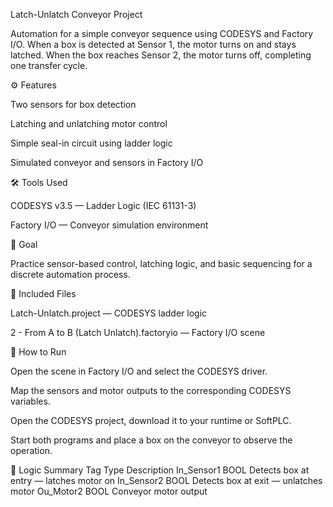 Latch-Unlatch Conveyor Project

Automation for a simple conveyor sequence using CODESYS and Factory I/O.
When a box is detected at Sensor 1, the motor turns on and stays latched.
When the box reaches Sensor 2, the motor turns off, completing one transfer cycle.

⚙️ Features

Two sensors for box detection

Latching and unlatching motor control

Simple seal-in circuit using ladder logic

Simulated conveyor and sensors in Factory I/O

🛠️ Tools Used

CODESYS v3.5 — Ladder Logic (IEC 61131-3)

Factory I/O — Conveyor simulation environment

🎯 Goal

Practice sensor-based control, latching logic, and basic sequencing for a discrete automation process.

📁 Included Files

Latch-Unlatch.project — CODESYS ladder logic

2 - From A to B (Latch Unlatch).factoryio — Factory I/O scene

🚀 How to Run

Open the scene in Factory I/O and select the CODESYS driver.

Map the sensors and motor outputs to the corresponding CODESYS variables.

Open the CODESYS project, download it to your runtime or SoftPLC.

Start both programs and place a box on the conveyor to observe the operation.

🧠 Logic Summary
Tag	Type	Description
In_Sensor1	BOOL	Detects box at entry — latches motor on
In_Sensor2	BOOL	Detects box at exit — unlatches motor
Ou_Motor2	BOOL	Conveyor motor output
